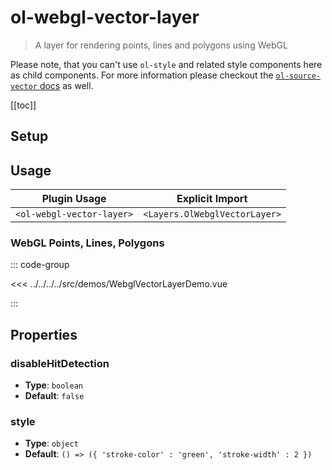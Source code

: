 # ol-webgl-vector-layer

> A layer for rendering points, lines and polygons using WebGL

Please note, that you can't use `ol-style` and related style components here as child components.
For more information please checkout the [`ol-source-vector` docs](../../sources/vector/) as well.

[[toc]]

## Setup

<!--@include: ../../layers.plugin.md-->

## Usage

| Plugin Usage              |        Explicit Import        |
| ------------------------- | :---------------------------: |
| `<ol-webgl-vector-layer>` | `<Layers.OlWebglVectorLayer>` |

### WebGL Points, Lines, Polygons

<script setup lang="ts">
import WebglVectorLayerDemo from "@demos/WebglVectorLayerDemo.vue"
</script>

<ClientOnly>
<WebglVectorLayerDemo />
</ClientOnly>

::: code-group

<<< ../../../../src/demos/WebglVectorLayerDemo.vue

:::

## Properties

### disableHitDetection

- **Type**: `boolean`
- **Default**: `false`

### style

- **Type**: `object`
- **Default**: `() => ({
    'stroke-color' : 'green',
    'stroke-width' : 2
})`
